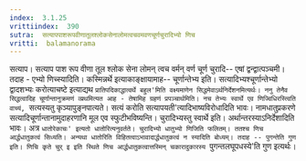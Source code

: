 ```yaml
---
index:  3.1.25
vrittiindex:  390
sutra:  सत्यापपाशरूपवीणातूलश्लोकसेनालोमत्वचवमवणचूर्णचुरादिभ्यो णिच
vritti:  balamanorama 
---
```


सत्याप। सत्याप पाश रूप वीणा तूल श्लोक सेना लोमन् त्वच वर्मन् वर्ण चूर्ण चुरादि-- एषां द्वन्द्वात्पञ्चमी। तदाह - एभ्यो णिच्स्यादिति। कस्मिन्नर्थे इत्याकाङ्क्षायामाह-- चूर्णान्तेभ्य इति। सत्यादिभ्यश्चूर्णान्तेभ्यो द्वादशभ्यः करोत्याचष्टे इत्याद्यथ `प्रातिपदिकाद्धात्वर्थे बहुल'मिति वक्ष्यमाणेन सिद्धमेवाऽर्थनिर्देशनमित्यर्थः। ननु तेनैव सिद्धत्वादिह चूर्णान्तानुक्रमणं व्य्रथमित्यत आह - तेषामिह ग्रहणं प्रपञ्चार्थमिति। नच तेभ्यः स्वार्थे एव णिज्विधिरस्त्विति वाच्यं, `सत्यस्यतु कृञ्यापुङ्नपात्यते। सत्यं करोति सत्यापयती'त्यादिभाष्यविरोधादिति भावः। नामधातुप्रकरणे सत्यादिचूर्णान्तानामुदाहरणानि मूल एव स्फुटीभविष्यन्ति। चुरादिभ्यस्तु स्वार्थे इति। अर्थान्तरस्याऽनिर्देशादिति भावः। अत्र `धातोरेकाचः' इत्यतो धातोरित्यनुवर्तते। चुरादिभ्यो धातुभ्यो णिजिति फलितम्। ततश्च णिच आर्द्धधातुकत्वं सिध्यति। अन्यथा धातोरिति विहितत्वाऽभावादार्द्धधातुकत्वं न स्यादिति बोध्यम्। तदाह -- पुगन्तेति गुण इति। णिचि कृते चुर् इ इति स्थिते णिच आर्द्धधातुकत्वात्तस्मिन् चकारादुकारस्य `पुगन्तलघूपधस्ये'ति गुण इत्यर्थः।


